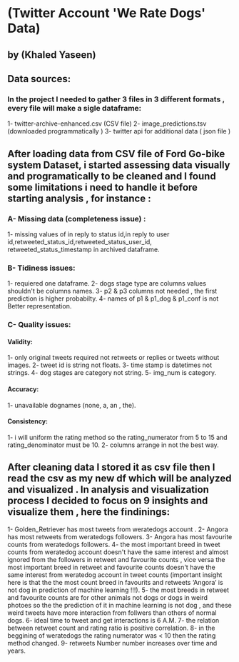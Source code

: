 # (Twitter Account 'We Rate Dogs' Data)
## by (Khaled Yaseen)


## Data sources:
### In the project I needed to gather 3 files in 3 different formats , every file will make a sigle dataframe:

1- twitter-archive-enhanced.csv (CSV file) 
2- image_predictions.tsv (downloaded programmatically ) 
3- twitter api for additional data ( json file )

## After loading data from CSV file of Ford Go-bike system Dataset, i started assessing data visually and programatically to be cleaned and I found some limitations i need to handle it before starting analysis , for instance :
### A- Missing data (completeness issue) :

1- missing values of in reply to status id,in reply to user id,retweeted_status_id,retweeted_status_user_id, retweeted_status_timestamp in archived dataframe.

### B- Tidiness issues: 

1- requiered one dataframe.
2- dogs stage type are columns values shouldn't be columns names.
3- p2 & p3 columns not needed , the first prediction is higher probabilty.
4- names of p1 & p1_dog & p1_conf is not Better representation.

### C- Quality issues:
#### Validity:
1- only original tweets required not retweets or replies or tweets without images.
2- tweet id is string not floats.
3- time stamp is datetimes not strings.
4- dog stages are category not string.
5- img_num is category.

#### Accuracy:

1- unavailable dognames (none, a, an , the).

#### Consistency:

1- i will uniform the rating method so the rating_numerator from 5 to 15 and rating_denominator must be 10.
2- columns arrange in not the best way.

## After cleaning data I stored it as csv file then I read the csv as my new df which will be analyzed and visualized . In analysis and visualization process I decided to focus on 9 insights and visualize them , here the findinings:

1- Golden_Retriever has most tweets from weratedogs account .
2- Angora has most retweets from weratedogs followers.
3- Angora has most favourite counts from weratedogs followers.
4- the most important breed in tweet counts from weratedog account doesn't have the same interest and almost ignored from the followers in retweet and favourite counts , vice versa the most important breed in retweet and favourite counts doesn't have the same interest from weratedog account in tweet counts (important insight here is that the the most count breed in favourits and retweets ‘Angora’ is not dog in prediction of machine learning !!!).
5- the most breeds in retweet and favourite counts are for other animals not dogs or dogs in weird photoes so the the prediction of it in machine learning is not dog , and these weird tweets have more interaction from follwers than others of normal dogs.
6- ideal time to tweet and get interactions is 6 A.M.
7- the relation between retweet count and rating ratio is positive correlation.
8- in the beggining of weratedogs the rating numerator was < 10 then the rating method changed.
9- retweets Number number increases over time and years.